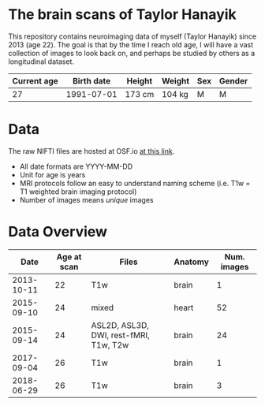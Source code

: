 # The brain scans of Taylor Hanayik
This repository contains neuroimaging data of myself (Taylor Hanayik) since 2013 (age 22). The goal is that by the time I reach old age, I will have a vast collection of images to look back on, and perhaps be studied by others as a longitudinal dataset. 

| Current age | Birth date | Height | Weight | Sex | Gender |
| --- | --- | --- | --- | --- | --- |
| 27 | 1991-07-01 | 173 cm | 104 kg | M | M |

# Data
The raw NIFTI files are hosted at OSF.io [at this link](https://osf.io/kjdm3/).
- All date formats are YYYY-MM-DD
- Unit for age is years
- MRI protocols follow an easy to understand naming scheme (i.e. T1w = T1 weighted brain imaging protocol)
- Number of images means *unique* images


# Data Overview
| Date | Age at scan | Files | Anatomy | Num. images |
| --- | --- | --- | --- | --- |
| 2013-10-11 | 22| T1w | brain | 1 |
| 2015-09-10 | 24 | mixed | heart | 52 |
| 2015-09-14 | 24 | ASL2D, ASL3D, DWI, rest-fMRI, T1w, T2w | brain | 24 |
| 2017-09-04 | 26 | T1w | brain | 1|
| 2018-06-29 | 26 | T1w | brain | 3 |
